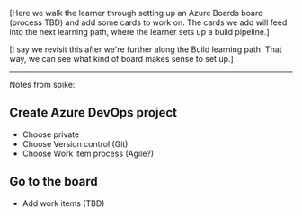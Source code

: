 [Here we walk the learner through setting up an Azure Boards board (process TBD) and add some cards to work on. The cards we add will feed into the next learning path, where the learner sets up a build pipeline.]

[I say we revisit this after we're further along the Build learning path. That way, we can see what kind of board makes sense to set up.]

-----

Notes from spike:

## Create Azure DevOps project

- Choose private
- Choose Version control (Git)
- Choose Work item process (Agile?)

## Go to the board

- Add work items (TBD)